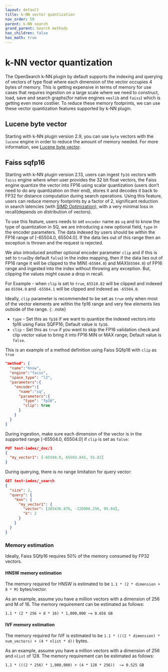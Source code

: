 ```yaml
---
layout: default
title: k-NN vector quantization
nav_order: 50
parent: k-NN search
grand_parent: Search methods
has_children: false
has_math: true
---
```


# k-NN vector quantization

The OpenSearch k-NN plugin by default supports the indexing and querying of vectors of type float where each dimension of the vector occupies 4 bytes of memory. This is getting expensive in terms of memory for use cases that requires ingestion on a large scale where we need to construct, load, save and search graphs(for native engines `nmslib` and `faiss`) which is getting even more costlier. To reduce these memory footprints, we can use these vector quantization features supported by k-NN plugin.

## Lucene byte vector

Starting with k-NN plugin version 2.9, you can use `byte` vectors with the `lucene` engine in order to reduce the amount of memory needed. For more information, see [Lucene byte vector]({{site.url}}{{site.baseurl}}/field-types/supported-field-types/knn-vector#lucene-byte-vector).

## Faiss sqfp16

Starting with k-NN plugin version 2.13, users can ingest `fp16` vectors with `faiss` engine where when user provides the 32 bit float vectors, the Faiss engine quantize the vector into FP16 using scalar quantization (users don’t need to do any quantization on their end), stores it and decodes it back to FP32 for distance computation during search operations. Using this feature, users can
reduce memory footprints by a factor of 2, significant reduction in search latencies (with [SIMD Optimization]({{site.url}}{{site.baseurl}}/search-plugins/knn/knn-index#simd-optimization-for-faiss)), with a very minimal loss in recall(depends on distribution of vectors).

To use this feature, users needs to set `encoder` name as `sq` and to know the type of quantization in SQ, we are introducing a new optional field, `type` in the encoder parameters. The data indexed by users should be within the FP16 range of [-65504.0, 65504.0]. If the data lies out of this range then an exception is thrown and the request is rejected.

We also introduced another optional encoder parameter `clip`  and if this is set to `true`(by default `false`) in the index mapping, then if the data lies out of FP16 range it will be clipped to the MIN(`-65504.0`) and MAX(`65504.0`) of FP16 range and ingested into the index without throwing any exception. But, clipping the values might cause a drop in recall.

For Example - when `clip` is set to `true`, `65510.82` will be clipped and indexed as `65504.0` and `-65504.1` will be clipped and indexed as `-65504.0`.

Ideally, `clip` parameter is recommended to be set as `true` only when most of the vector elements are within the fp16 range and very few elements lies outside of the range.
{: .note}

* `type`  - Set this as `fp16` if we want to quantize the indexed vectors into fp16 using Faiss SQFP16; Default value is `fp16`.
* `clip` - Set this as `true` if you want to skip the FP16 validation check and clip vector value to bring it into FP16 MIN or MAX range; Default value is `false`.

This is an example of a method definition using Faiss SQfp16 with `clip` as `true`
```json
"method": {
  "name":"hnsw",
  "engine":"faiss",
  "space_type": "l2",
  "parameters":{
    "encoder":{
      "name":"sq",
      "parameters":{
        "type": "fp16",
        "clip": true
      }
    }
  }
}

```

During ingestion, make sure each dimension of the vector is in the supported range [-65504.0, 65504.0] if `clip` is set as `false`:
```json
PUT test-index/_doc/1
{
  "my_vector1": [-65504.0, 65503.845, 55.82]
}
```

During querying, there is no range limitation for query vector:
```json
GET test-index/_search
{
  "size": 2,
  "query": {
    "knn": {
      "my_vector1": {
        "vector": [265436.876, -120906.256, 99.84],
        "k": 2
      }
    }
  }
}
```

### Memory estimation

Ideally, Faiss SQfp16 requires 50% of the memory consumed by FP32 vectors. 

#### HNSW memory estimation

The memory required for HNSW is estimated to be `1.1 * (2 * dimension + 8 * M)` bytes/vector.

As an example, assume you have a million vectors with a dimension of 256 and M of 16. The memory requirement can be estimated as follows:

```
1.1 * (2 * 256 + 8 * 16) * 1,000,000 ~= 0.656 GB
```

#### IVF memory estimation

The memory required for IVF is estimated to be `1.1 * (((2 * dimension) * num_vectors) + (4 * nlist * d))` bytes.

As an example, assume you have a million vectors with a dimension of 256 and `nlist` of 128. The memory requirement can be estimated as follows:

```
1.1 * (((2 * 256) * 1,000,000) + (4 * 128 * 256))  ~= 0.525 GB

```

